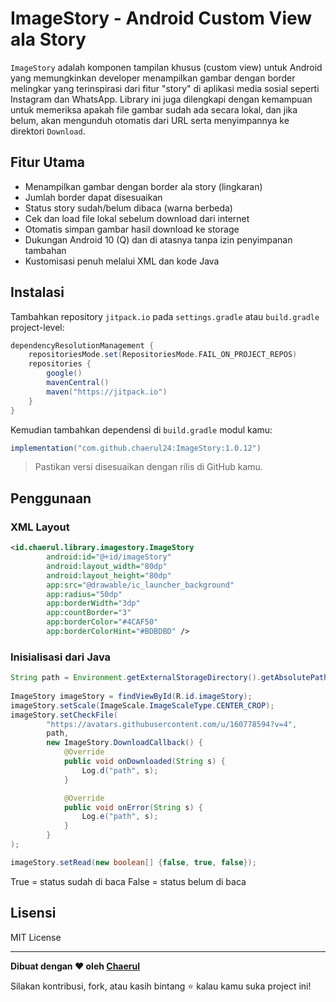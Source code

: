 # ImageStory - Android Custom View ala Story

`ImageStory` adalah komponen tampilan khusus (custom view) untuk Android yang memungkinkan developer menampilkan gambar dengan border melingkar yang terinspirasi dari fitur "story" di aplikasi media sosial seperti Instagram dan WhatsApp. Library ini juga dilengkapi dengan kemampuan untuk memeriksa apakah file gambar sudah ada secara lokal, dan jika belum, akan mengunduh otomatis dari URL serta menyimpannya ke direktori `Download`.

## Fitur Utama

- Menampilkan gambar dengan border ala story (lingkaran)
- Jumlah border dapat disesuaikan
- Status story sudah/belum dibaca (warna berbeda)
- Cek dan load file lokal sebelum download dari internet
- Otomatis simpan gambar hasil download ke storage
- Dukungan Android 10 (Q) dan di atasnya tanpa izin penyimpanan tambahan
- Kustomisasi penuh melalui XML dan kode Java

## Instalasi

Tambahkan repository `jitpack.io` pada `settings.gradle` atau `build.gradle` project-level:

```gradle
dependencyResolutionManagement {
    repositoriesMode.set(RepositoriesMode.FAIL_ON_PROJECT_REPOS)
    repositories {
        google()
        mavenCentral()
        maven("https://jitpack.io")
    }
}
```

Kemudian tambahkan dependensi di `build.gradle` modul kamu:

```gradle
implementation("com.github.chaerul24:ImageStory:1.0.12")
```

> Pastikan versi disesuaikan dengan rilis di GitHub kamu.

## Penggunaan

### XML Layout

```xml
<id.chaerul.library.imagestory.ImageStory
        android:id="@+id/imageStory"
        android:layout_width="80dp"
        android:layout_height="80dp"
        app:src="@drawable/ic_launcher_background"
        app:radius="50dp"
        app:borderWidth="3dp"
        app:countBorder="3"
        app:borderColor="#4CAF50"
        app:borderColorHint="#BDBDBD" />
```

### Inisialisasi dari Java

```java
String path = Environment.getExternalStorageDirectory().getAbsolutePath();
        
ImageStory imageStory = findViewById(R.id.imageStory);
imageStory.setScale(ImageScale.ImageScaleType.CENTER_CROP);
imageStory.setCheckFile(
        "https://avatars.githubusercontent.com/u/160778594?v=4",
        path,
        new ImageStory.DownloadCallback() {
            @Override
            public void onDownloaded(String s) {
                Log.d("path", s);
            }

            @Override
            public void onError(String s) {
                Log.e("path", s);
            }
        }
);

imageStory.setRead(new boolean[] {false, true, false});
```

True = status sudah di baca
False = status belum di baca

## Lisensi

MIT License

---

**Dibuat dengan ❤️ oleh [Chaerul](https://github.com/chaeruldev)**

Silakan kontribusi, fork, atau kasih bintang ⭐ kalau kamu suka project ini!


